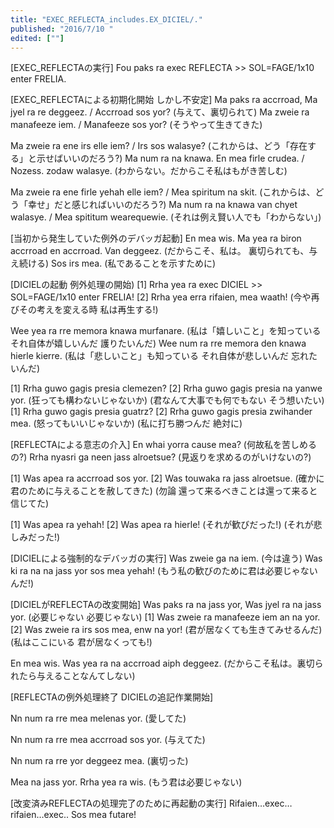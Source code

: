 ```yaml
---
title: "EXEC_REFLECTA_includes.EX_DICIEL/."
published: "2016/7/10 "
edited: [""]
---
```


[EXEC_REFLECTAの実行]
Fou paks ra exec REFLECTA >> SOL=FAGE/1x10 enter FRELIA.

[EXEC_REFLECTAによる初期化開始 しかし不安定]
Ma paks ra accrroad, Ma jyel ra re deggeez. / Accrroad sos yor?
(与えて、裏切られて)
Ma zweie ra manafeeze iem.  / Manafeeze sos yor?
(そうやって生きてきた)

Ma zweie ra ene irs elle iem? / Irs sos walasye?
(これからは、どう「存在する」と示せばいいのだろう?)
Ma num ra na knawa. En mea firle crudea. / Nozess. zodaw walasye.
(わからない。だからこそ私はもがき苦しむ)

Ma zweie ra ene firle yehah elle iem? / Mea spiritum na skit.
(これからは、どう「幸せ」だと感じればいいのだろう?)
Ma num ra na knawa van chyet walasye. / Mea spititum wearequewie.
(それは例え賢い人でも「わからない」)

[当初から発生していた例外のデバッガ起動]
En mea wis. Ma yea ra biron accrroad en accrroad. Van deggeez.
(だからこそ、私は。 裏切られても、与え続ける)
Sos irs mea.
(私であることを示すために)

[DICIELの起動 例外処理の開始)
[1] Rrha yea ra exec DICIEL >> SOL=FAGE/1x10 enter FRELIA!
[2] Rrha yea erra rifaien, mea waath!
(今や再びその考えを変える時 私は再生する!)

Wee yea ra rre memora knawa murfanare.
(私は「嬉しいこと」を知っている それ自体が嬉しいんだ 護りたいんだ)
Wee num ra rre memora den knawa hierle kierre.
(私は「悲しいこと」も知っている それ自体が悲しいんだ 忘れたいんだ)

[1] Rrha guwo gagis presia clemezen?
[2] Rrha guwo gagis presia na yanwe yor.
(狂っても構わないじゃないか)
(君なんて大事でも何でもない そう想いたい)
[1] Rrha guwo gagis presia guatrz?
[2] Rrha guwo gagis presia zwihander mea.
(怒ってもいいじゃないか)
(私に打ち勝つんだ 絶対に)

[REFLECTAによる意志の介入]
En whai yorra cause mea?
(何故私を苦しめるの?)
Rrha nyasri ga neen jass alroetsue?
(見返りを求めるのがいけないの?)

[1] Was apea ra accrroad sos yor.
[2] Was touwaka ra jass alroetsue.
(確かに君のために与えることを赦してきた)
(勿論 還って来るべきことは還って来ると信じてた)

[1] Was apea ra yehah!
[2] Was apea ra hierle!
(それが歓びだった!)
(それが悲しみだった!)

[DICIELによる強制的なデバッガの実行]
Was zweie ga na iem.
(今は違う)
Was ki ra na na jass yor sos mea yehah!
(もう私の歓びのために君は必要じゃないんだ!)

[DICIELがREFLECTAの改変開始]
Was paks ra na jass yor, Was jyel ra na jass yor.
(必要じゃない 必要じゃない)
[1] Was zweie ra manafeeze iem an na yor.
[2] Was zweie ra irs sos mea, enw na yor!
(君が居なくても生きてみせるんだ)
(私はここにいる 君が居なくっても!)

En mea wis. Was yea ra na accrroad aiph deggeez.
(だからこそ私は。裏切られたら与えることなんてしない)

[REFLECTAの例外処理終了 DICIELの追記作業開始]

Nn num ra rre mea melenas yor.
(愛してた)

Nn num ra rre mea accrroad sos yor.
(与えてた)

Nn num ra rre yor deggeez mea.
(裏切った)

Mea na jass yor. Rrha yea ra wis.
(もう君は必要じゃない)

[改変済みREFLECTAの処理完了のために再起動の実行]
Rifaien…exec…rifaien…exec..
Sos mea futare!
